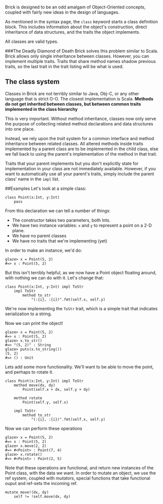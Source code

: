 Brick is designed to be an odd amalgam of Object-Oriented concepts, coupled with fairly new ideas in the design of languages.

As mentioned in the syntax page, the `class` keyword starts a class definition block. This includes information about the object's construction, direct inheritance of data structures, and the traits the object implements.

All classes are valid types.


###The Deadly Diamond of Death
Brick solves this problem similar to Scala. Brick allows only single inheritance between classes. However, you can implement multiple traits. Traits that share method names shadow previous traits, so the last trait in the trait listing will be what is used.

## The class system
Classes in Brick are not terribly similar to Java, Obj-C, or any other language that is strict O-O. The closest implementation is Scala. __Methods do not get inherited between classes, but between common traits implemented in the class hierarchy__

This is very important. Without method inheritance, classes now only serve the purpose of collecting related method declarations and data structures into one place.

Instead, we rely upon the _trait_ system for a common interface and method inheritance between related classes. All altered methods inside traits implemented by a parent class are to be implemented in the child class, else we fall back to using the parent's implementation of the method in that trait.  

Traits that your parent implements but you don't explicitly state for implementation in your class are not immediately available. However, if you want to automatically use all your parent's traits, simply include the parent class' name in the `impl` list.

##Examples
Let's look at a simple class:
```brick
class Point(x:Int, y:Int)
    pass
```
From this declaration we can tell a number of things: 
- The constructor takes two parameters, both Ints.
- We have two instance variables: `x` and `y` to represent a point on a 2-D plane. 
- We have no parent classes
- We have no traits that we're implementing (yet)

In order to make an instance, we'd do: 
```brick
glaze> x = Point(5, 2)
#=> x : Point(5, 2)
```

But this isn't terribly helpful, as we now have a Point object floating around, with nothing we can do with it. Let's change that:
```brick
class Point(x:Int, y:Int) impl ToStr
    impl ToStr
        method to_str
            "(:{i}, :{i})".fmt(self.x, self.y)
```
We're now implementing the `ToStr` trait, which is a simple trait that indicates serialization to a string.

Now we can print the object!
```brick
glaze> x = Point(5, 2)
#=> x : Point(5, 2)
glaze> x.to_str()
#=> "(5, 2)" : String
glaze> puts(x.to_string())
(5, 2)
#=> () : Unit
```

Lets add some more functionality. We'll want to be able to move the point, and perhaps to rotate it. 

```brick
class Point(x:Int, y:Int) impl ToStr
	method move(dx, dy)
	    Point(self.x + dx, self.y + dy)

	method rotate
	    Point(self.y, self.x)

    impl ToStr
        method to_str
            "(:{i}, :{i})".fmt(self.x, self.y)
```

Now we can perform these operations
```brick
glaze> x = Point(5, 2)
#=> x : Point(5, 2)
glaze> x.move(2, 2)
#=> #<Point> : Point(7, 4)
glaze> x.rotate()
#=> #<Point> : Point(2, 5)
```

Note that these operations are functional, and return new instances of the Point class, with the data we want. In order to mutate an object, we use the ref system, coupled with _mutators_, special functions that take functional ouput and ref-sets the incoming ref.

```brick
mutate move!(dx, dy)
	self != !self.move(dx, dy)
```